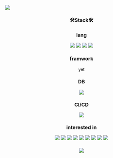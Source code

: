 <img src="https://capsule-render.vercel.app/api?type=Slice&animation=twinkling&color=gradient&height=300&section=header&text=Kyungjae%20LEE&fontSize=90&fontAlign=65&fontAlignY=33&rotate=20" />
  
  <h3 align="center">🛠️Stack🛠️</h3>
  
  <h3 align="center">lang</h3>
  <!-- <p align="center"></p> -->
  <p align="center"> 
  <img src="https://img.shields.io/badge/Java-007396?style=flat-square&logo=Java&logoColor=white"/>
  <img src="https://img.shields.io/badge/C-A8B9CC?style=flat-square&logo=c&logoColor=white"/>
  <img src="https://img.shields.io/badge/JavaScript-F7DF1E?style=flat-square&logo=JavaScript&logoColor=white"/>
  <img src="https://img.shields.io/badge/Python-3776AB?style=flat-square&logo=Python&logoColor=white"/>
  </p>

  <h3 align="center">framwork</h3>
  <p align="center"> yet</p>
  
  <h3 align="center">DB</h3>
  <p align="center">
  <img src="https://img.shields.io/badge/MySQL-4479A1?style=flat-square&logo=mysql&logoColor=white"/>
  </p>

  <h3 align="center">CI/CD</h3>
  <p align="center">
  <img src="https://img.shields.io/badge/Git-F05032?style=flat-square&logo=git&logoColor=white"/>
  </p>

  <h3 align="center">interested in</h3>
  <p align="center">
  <img src="https://img.shields.io/badge/Spring-6DB33F?style=flat-square&logo=spring&logoColor=white"/>
  <img src="https://img.shields.io/badge/Nodejs-339933?style=flat-square&logo=nodedotjs&logoColor=white"/>
  <img src="https://img.shields.io/badge/Express-000000?style=flat-square&logo=express&logoColor=white"/>
  <img src="https://img.shields.io/badge/Docker-2496ED?style=flat-square&logo=docker&logoColor=white"/>
  <img src="https://img.shields.io/badge/Kubernetes-326CE5?style=flat-square&logo=kubernetes&logoColor=white"/>
  <img src="https://img.shields.io/badge/Apache Kafka-#231F20?style=flat-square&logo=apache-kafka&logoColor=white"/>
  <img src="https://img.shields.io/badge/Flutter-02569B?style=flat-square&logo=flutter&logoColor=white"/>
  <img src="https://img.shields.io/badge/Dart-0175C2?style=flat-square&logo=Dart&logoColor=white"/>
  <img src="https://img.shields.io/badge/Github Actions-2088FF?style=flat-square&logo=githubactions&logoColor=white"/>
  </p>
  
  <h3 align="center">
  <a href="https://solved.ac/sty14">
  <img src="http://mazandi.herokuapp.com/api?handle=sty14&theme=dark"/>
  </a>
  </h3>
